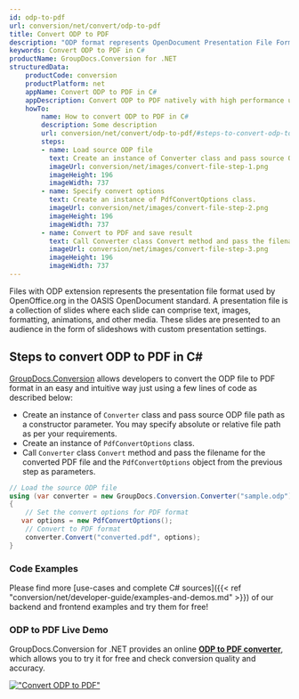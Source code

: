 ```yaml
---
id: odp-to-pdf
url: conversion/net/convert/odp-to-pdf
title: Convert ODP to PDF
description: "ODP format represents OpenDocument Presentation File Format with .odp extension. Learn how to convert ODP to PDF file programmatically in C# language using GroupDocs.Conversion for .NET library."
keywords: Convert ODP to PDF in C#
productName: GroupDocs.Conversion for .NET
structuredData:
    productCode: conversion
    productPlatform: net
    appName: Convert ODP to PDF in C#
    appDescription: Convert ODP to PDF natively with high performance using C# language and server side GroupDocs.Conversion for .NET APIs, without the use of any software like Microsoft or Open Office.
    howTo:
        name: How to convert ODP to PDF in C# 
        description: Some description
        url: conversion/net/convert/odp-to-pdf/#steps-to-convert-odp-to-pdf-in-c
        steps:
        - name: Load source ODP file 
          text: Create an instance of Converter class and pass source ODP file path as a constructor parameter. You may specify absolute or relative file path as per your requirements. 
          imageUrl: conversion/net/images/convert-file-step-1.png
          imageHeight: 196
          imageWidth: 737
        - name: Specify convert options 
          text: Create an instance of PdfConvertOptions class.
          imageUrl: conversion/net/images/convert-file-step-2.png
          imageHeight: 196
          imageWidth: 737
        - name: Convert to PDF and save result 
          text: Call Converter class Convert method and pass the filename for the converted HTML file and the PdfConvertOptions object from the previous step as parameters.
          imageUrl: conversion/net/images/convert-file-step-3.png
          imageHeight: 196
          imageWidth: 737
---
```


Files with ODP extension represents the presentation file format used by OpenOffice.org in the OASIS OpenDocument standard. A presentation file is a collection of slides where each slide can comprise text, images, formatting, animations, and other media. These slides are presented to an audience in the form of slideshows with custom presentation settings.

## Steps to convert ODP to PDF in C#

[GroupDocs.Conversion](https://products.groupdocs.com/conversion/net) allows developers to convert the ODP file to PDF format in an easy and intuitive way just using a few lines of code as described below:

* Create an instance of `Converter` class and pass source ODP file path as a constructor parameter. You may specify absolute or relative file path as per your requirements. 
* Create an instance of `PdfConvertOptions` class.
* Call `Converter` class `Convert` method and pass the filename for the converted PDF file and the `PdfConvertOptions` object from the previous step as parameters.

```csharp
// Load the source ODP file
using (var converter = new GroupDocs.Conversion.Converter("sample.odp"))
{
    // Set the convert options for PDF format
   var options = new PdfConvertOptions();
    // Convert to PDF format
    converter.Convert("converted.pdf", options);
}
```

### Code Examples

Please find more [use-cases and complete C# sources]({{< ref "conversion/net/developer-guide/examples-and-demos.md" >}}) of our backend and frontend examples and try them for free!

### ODP to PDF Live Demo

GroupDocs.Conversion for .NET provides an online [**ODP to PDF converter**](https://products.groupdocs.app/conversion/odp-to-pdf), which allows you to try it for free and check conversion quality and accuracy.

[!["Convert ODP to PDF"](conversion/net/images/convert-to-pdf/convert-odp-to-pdf.png)](https://products.groupdocs.app/conversion/odp-to-pdf)